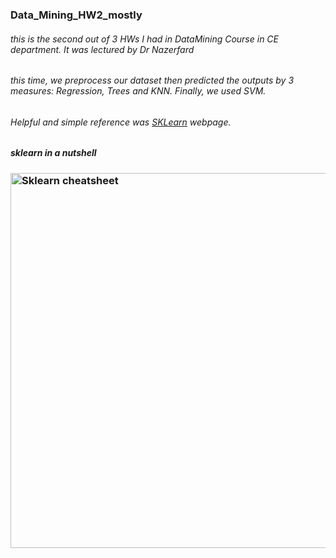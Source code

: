 ### Data_Mining_HW2_mostly
###### this is the second out of 3 HWs I had in DataMining Course in CE department. It was lectured by Dr Nazerfard
###### this time, we preprocess our dataset then predicted the outputs by 3 measures: Regression, Trees and KNN. Finally, we used SVM.
###### Helpful and simple reference was <a href="https://www.w3schools.com](https://scikit-learn.org/stable/getting_started.html">SKLearn</a> webpage.
##### sklearn in a nutshell
### <img border="0" alt="Sklearn cheatsheet" src="https://scikit-learn.org/stable/_static/ml_map.png" width="600" height="600">
